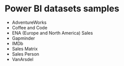 # Power BI datasets samples
* AdventureWorks
* Coffee and Code
* ENA (Europe and North America) Sales
* Gapminder
* IMDb
* Sales Matrix
* Sales Person
* VanArsdel
